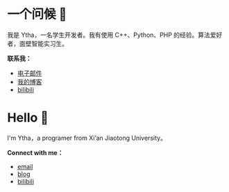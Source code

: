 # 一个问候 👋

我是 Ytha，一名学生开发者。我有使用 C++、Python、PHP 的经验。算法爱好者，面壁智能实习生。

**联系我：**

* [电子邮件](tianhao.yang@stu.xjtu.edu.cn)
* [我的博客](https://ytha2005.github.io/blog/)
* [bilibili](https://space.bilibili.com/399751439)

# Hello 👋

I'm Ytha，a programer from Xi‘an Jiaotong University。

**Connect with me：**

* [email](tianhao.yang@stu.xjtu.edu.cn)
* [blog](https://ytha2005.github.io/blog/)
* [bilibili](https://space.bilibili.com/399751439)

